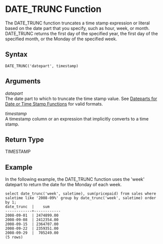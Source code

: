 # DATE\_TRUNC Function<a name="r_DATE_TRUNC"></a>

The DATE\_TRUNC function truncates a time stamp expression or literal based on the date part that you specify, such as hour, week, or month\. DATE\_TRUNC returns the first day of the specified year, the first day of the specified month, or the Monday of the specified week\. 

## Syntax<a name="r_DATE_TRUNC-synopsis"></a>

```
DATE_TRUNC('datepart', timestamp)
```

## Arguments<a name="r_DATE_TRUNC-arguments"></a>

 *datepart*   
The date part to which to truncate the time stamp value\. See [Dateparts for Date or Time Stamp Functions](r_Dateparts_for_datetime_functions.md) for valid formats\. 

 *timestamp*   
A timestamp column or an expression that implicitly converts to a time stamp\.

## Return Type<a name="r_DATE_TRUNC-return-type"></a>

TIMESTAMP

## Example<a name="r_DATE_TRUNC-example"></a>

In the following example, the DATE\_TRUNC function uses the 'week' datepart to return the date for the Monday of each week\. 

```
select date_trunc('week', saletime), sum(pricepaid) from sales where
saletime like '2008-09%' group by date_trunc('week', saletime) order by 1;
date_trunc  |    sum
------------+------------
2008-09-01  | 2474899.00
2008-09-08  | 2412354.00
2008-09-15  | 2364707.00
2008-09-22  | 2359351.00
2008-09-29  |  705249.00
(5 rows)
```